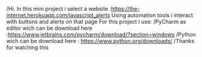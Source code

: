 /Hi. In this mini project i select a website :https://the-internet.herokuapp.com/javascript_alerts
Using automation tools i interact with buttons and alerts on that page
For this project i use: 
/PyCharm  as editor wich can be download here :https://www.jetbrains.com/pycharm/download/?section=windows
/Python wich can be download here : https://www.python.org/downloads/
/Thanks for watching this
